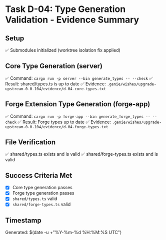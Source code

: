 # Task D-04: Type Generation Validation - Evidence Summary

## Setup
✅ Submodules initialized (worktree isolation fix applied)

## Core Type Generation (server)
✅ Command: `cargo run -p server --bin generate_types -- --check`
✅ Result: shared/types.ts is up to date
✅ Evidence: `.genie/wishes/upgrade-upstream-0-0-104/evidence/d-04-core-types.txt`

## Forge Extension Type Generation (forge-app)
✅ Command: `cargo run -p forge-app --bin generate_forge_types -- --check`
✅ Result: Forge types up to date
✅ Evidence: `.genie/wishes/upgrade-upstream-0-0-104/evidence/d-04-forge-types.txt`

## File Verification
✅ shared/types.ts exists and is valid
✅ shared/forge-types.ts exists and is valid

## Success Criteria Met
- [x] Core type generation passes
- [x] Forge type generation passes
- [x] `shared/types.ts` valid
- [x] `shared/forge-types.ts` valid

## Timestamp
Generated: $(date -u +"%Y-%m-%d %H:%M:%S UTC")
